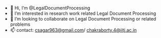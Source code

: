 - 👋 Hi, I’m @LegalDocumentProcessing
- 👀 I’m interested in research work related Legal Document Processing
- 💞️ I’m looking to collaborate on Legal Document Processing or related problems
- 📫 contact: csagar963@gmail.com/ chakraborty.4@iitj.ac.in

<!---
LegalDocumentProcessing/LegalDocumentProcessing is a ✨ special ✨ repository because its `README.md` (this file) appears on your GitHub profile.
You can click the Preview link to take a look at your changes.
--->
